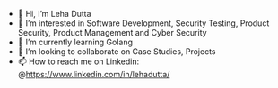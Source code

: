 - 👋 Hi, I’m Leha Dutta
- 👀 I’m interested in Software Development, Security Testing, Product Security, Product Management and Cyber Security
- 🌱 I’m currently learning Golang
- 💞️ I’m looking to collaborate on Case Studies, Projects
- 📫 How to reach me on Linkedin: @https://www.linkedin.com/in/lehadutta/

<!---
ldutta-ops/ldutta-ops is a ✨ special ✨ repository because its `README.md` (this file) appears on your GitHub profile.
You can click the Preview link to take a look at your changes.
--->
